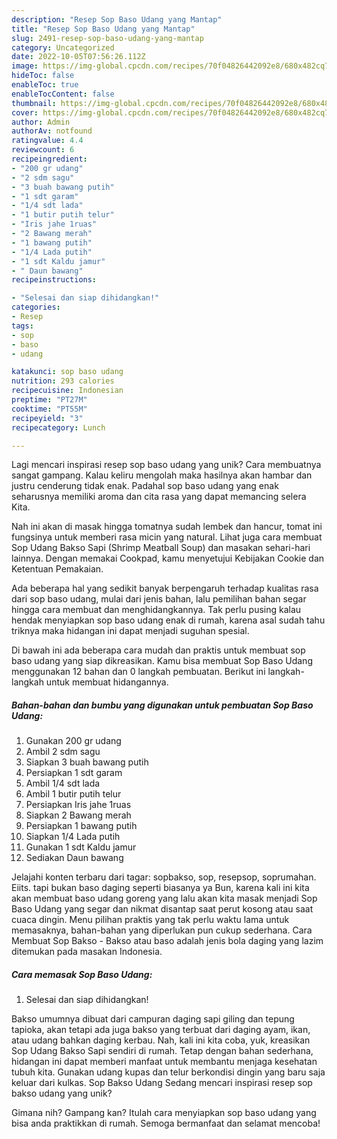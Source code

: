 ```yaml
---
description: "Resep Sop Baso Udang yang Mantap"
title: "Resep Sop Baso Udang yang Mantap"
slug: 2491-resep-sop-baso-udang-yang-mantap
category: Uncategorized
date: 2022-10-05T07:56:26.112Z
image: https://img-global.cpcdn.com/recipes/70f04826442092e8/680x482cq70/sop-baso-udang-foto-resep-utama.jpg
hideToc: false
enableToc: true
enableTocContent: false
thumbnail: https://img-global.cpcdn.com/recipes/70f04826442092e8/680x482cq70/sop-baso-udang-foto-resep-utama.jpg
cover: https://img-global.cpcdn.com/recipes/70f04826442092e8/680x482cq70/sop-baso-udang-foto-resep-utama.jpg
author: Admin
authorAv: notfound
ratingvalue: 4.4
reviewcount: 6
recipeingredient:
- "200 gr udang"
- "2 sdm sagu"
- "3 buah bawang putih"
- "1 sdt garam"
- "1/4 sdt lada"
- "1 butir putih telur"
- "Iris jahe 1ruas"
- "2 Bawang merah"
- "1 bawang putih"
- "1/4 Lada putih"
- "1 sdt Kaldu jamur"
- " Daun bawang"
recipeinstructions:

- "Selesai dan siap dihidangkan!"
categories:
- Resep
tags:
- sop
- baso
- udang

katakunci: sop baso udang 
nutrition: 293 calories
recipecuisine: Indonesian
preptime: "PT27M"
cooktime: "PT55M"
recipeyield: "3"
recipecategory: Lunch

---
```





Lagi mencari inspirasi resep sop baso udang yang unik? Cara membuatnya sangat gampang. Kalau keliru mengolah maka hasilnya akan hambar dan justru cenderung tidak enak. Padahal sop baso udang yang enak seharusnya memiliki aroma dan cita rasa yang dapat memancing selera Kita.





Nah ini akan di masak hingga tomatnya sudah lembek dan hancur, tomat ini fungsinya untuk memberi rasa micin yang natural. Lihat juga cara membuat Sop Udang Bakso Sapi (Shrimp Meatball Soup) dan masakan sehari-hari lainnya. Dengan memakai Cookpad, kamu menyetujui Kebijakan Cookie dan Ketentuan Pemakaian.

Ada beberapa hal yang sedikit banyak berpengaruh terhadap kualitas rasa dari sop baso udang, mulai dari jenis bahan, lalu pemilihan bahan segar hingga cara membuat dan menghidangkannya. Tak perlu pusing kalau hendak menyiapkan sop baso udang enak di rumah, karena asal sudah tahu triknya maka hidangan ini dapat menjadi suguhan spesial.






Di bawah ini ada beberapa cara mudah dan praktis untuk membuat sop baso udang yang siap dikreasikan. Kamu bisa membuat Sop Baso Udang menggunakan 12 bahan dan 0 langkah pembuatan. Berikut ini langkah-langkah untuk membuat hidangannya.

<!--inarticleads1-->

##### Bahan-bahan dan bumbu yang digunakan untuk pembuatan Sop Baso Udang:

1. Gunakan 200 gr udang
1. Ambil 2 sdm sagu
1. Siapkan 3 buah bawang putih
1. Persiapkan 1 sdt garam
1. Ambil 1/4 sdt lada
1. Ambil 1 butir putih telur
1. Persiapkan Iris jahe 1ruas
1. Siapkan 2 Bawang merah
1. Persiapkan 1 bawang putih
1. Siapkan 1/4 Lada putih
1. Gunakan 1 sdt Kaldu jamur
1. Sediakan  Daun bawang


Jelajahi konten terbaru dari tagar: sopbakso, sop, resepsop, soprumahan. Eiits. tapi bukan baso daging seperti biasanya ya Bun, karena kali ini kita akan membuat baso udang goreng yang lalu akan kita masak menjadi Sop Baso Udang yang segar dan nikmat disantap saat perut kosong atau saat cuaca dingin. Menu pilihan praktis yang tak perlu waktu lama untuk memasaknya, bahan-bahan yang diperlukan pun cukup sederhana. Cara Membuat Sop Bakso - Bakso atau baso adalah jenis bola daging yang lazim ditemukan pada masakan Indonesia. 

<!--inarticleads2-->

##### Cara memasak Sop Baso Udang:


1. Selesai dan siap dihidangkan!

Bakso umumnya dibuat dari campuran daging sapi giling dan tepung tapioka, akan tetapi ada juga bakso yang terbuat dari daging ayam, ikan, atau udang bahkan daging kerbau. Nah, kali ini kita coba, yuk, kreasikan Sop Udang Bakso Sapi sendiri di rumah. Tetap dengan bahan sederhana, hidangan ini dapat memberi manfaat untuk membantu menjaga kesehatan tubuh kita. Gunakan udang kupas dan telur berkondisi dingin yang baru saja keluar dari kulkas. Sop Bakso Udang Sedang mencari inspirasi resep sop bakso udang yang unik? 

Gimana nih? Gampang kan? Itulah cara menyiapkan sop baso udang yang bisa anda praktikkan di rumah. Semoga bermanfaat dan selamat mencoba!
